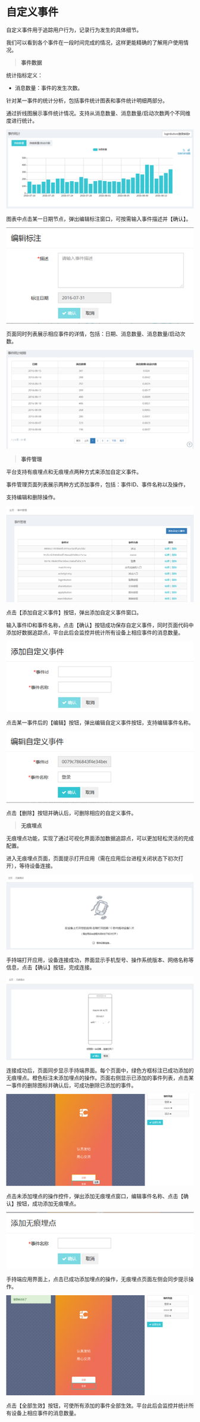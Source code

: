 # 自定义事件

自定义事件用于追踪用户行为，记录行为发生的具体细节。

我们可以看到各个事件在一段时间完成的情况，这样更能精确的了解用户使用情况。

> **事件数据**

统计指标定义：

* 消息数量：事件的发生次数。


针对某一事件的统计分析，包括事件统计图表和事件统计明细两部分。

通过折线图展示事件统计情况。支持从消息数量、消息数量/启动次数两个不同维度进行统计。


![](/assets/自定义事件3.png)

图表中点击某一日期节点，弹出编辑标注窗口，可按需输入事件描述并【确认】。

![](/assets/自定义事件4.png)

页面同时列表展示相应事件的详情，包括：日期、消息数量、消息数量/启动次数。

![](/assets/自定义事件5.png)

> **事件管理**

平台支持有痕埋点和无痕埋点两种方式来添加自定义事件。

事件管理页面列表展示两种方式添加事件，包括：事件ID、事件名称以及操作，

支持编辑和删除操作。

![](/assets/自定义事件6.png)

点击【添加自定义事件】按钮，弹出添加自定义事件窗口。

输入事件ID和事件名称，点击【确认】按钮成功保存自定义事件，同时页面代码中添加好数据追踪点，平台此后会监控并统计所有设备上相应事件的消息数量。

![](/assets/自定义事件7.png)

点击某一事件后的【编辑】按钮，弹出编辑自定义事件按钮，支持编辑事件名称。

![](/assets/自定义事件8.png)

点击【删除】按钮并确认后，可删除相应的自定义事件。

> **无痕埋点**

无痕埋点功能，实现了通过可视化界面添加数据追踪点，可以更加轻松灵活的完成配置。

进入无痕埋点页面，页面提示打开应用（需在应用后台进程关闭状态下初次打开），等待设备连接。

![](/assets/自定义事件9.png)

手持端打开应用，设备连接成功，界面显示手机型号、操作系统版本、网络名称等信息，点击【确认】按钮，完成连接。

![](/assets/自定义事件10.png)

连接成功后，页面同步显示手持端界面。每个页面中，绿色方框标注已成功添加的无痕埋点。橙色标注未添加埋点的操作。页面右侧显示已添加的事件列表，点击某一事件的删除图标并确认后，可成功删除已添加的事件。

![](/assets/自定义事件11.png)

点击未添加埋点的操作控件，弹出添加无痕埋点窗口，编辑事件名称、点击【确认】按钮，成功添加无痕埋点。

![](/assets/自定义事件12.png)

手持端应用界面上，点击已成功添加埋点的操作，无痕埋点页面左侧会同步提示操作。

![](/assets/自定义事件13.png)

点击【全部生效】按钮，可使所有添加的事件全部生效。平台此后会监控并统计所有设备上相应事件的消息数量。








